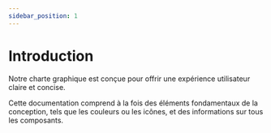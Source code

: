 ```yaml
---
sidebar_position: 1
---
```


# Introduction

Notre charte graphique est conçue pour offrir une expérience utilisateur claire et concise.

Cette documentation comprend à la fois des éléments fondamentaux de la conception, tels que les couleurs ou les icônes, et des informations sur tous les composants.
